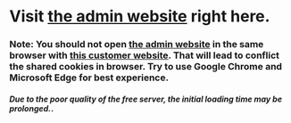 # Visit [the admin website](https://owwi-ecomerce-admin.netlify.app/) right here.

### Note: You should not open [the admin website](https://owwi-ecomerce-admin.netlify.app/) in the same browser with [this customer website](https://owwi-ecomerce.netlify.app/). That will lead to conflict the shared cookies in browser. Try to use Google Chrome and Microsoft Edge for best experience.

#### *Due to the poor quality of the free server, the initial loading time may be prolonged.*.
